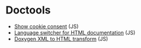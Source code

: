 # Doctools

* [Show cookie consent](cookies) (JS) 
* [Language switcher for HTML documentation](localization) (JS)
* [Doxygen XML to HTML transform](doxygen) (JS)
